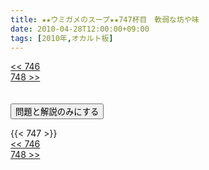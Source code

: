 ```yaml
---
title: ★★ウミガメのスープ★★747杯目　軟弱な坊や味
date: 2010-04-28T12:00:00+09:00
tags: [2010年,オカルト板]
---
```

<div class="th_left"><a href="../746"><< 746</a></div>
<div class="th_right"><a href="../748">748 >></a></div>
<br><br>
<script src="../../js/cupsoup.js"></script>
<form>
<input type="button" value="問題と解説のみにする" onClick="toggleCupsoup()">
</form>
{{< 747 >}}
<div class="th_left"><a href="../746"><< 746</a></div>
<div class="th_right"><a href="../748">748 >></a></div>